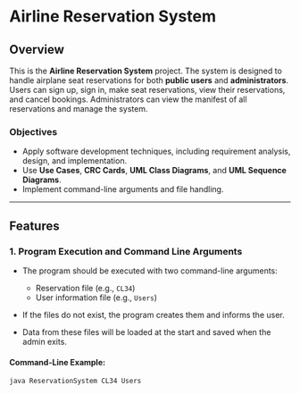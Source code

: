 # Airline Reservation System

## Overview

This is the **Airline Reservation System** project. The system is designed to handle airplane seat reservations for both **public users** and **administrators**. Users can sign up, sign in, make seat reservations, view their reservations, and cancel bookings. Administrators can view the manifest of all reservations and manage the system.


### Objectives
- Apply software development techniques, including requirement analysis, design, and implementation.
- Use **Use Cases**, **CRC Cards**, **UML Class Diagrams**, and **UML Sequence Diagrams**.
- Implement command-line arguments and file handling.
  
---

## Features

### 1. Program Execution and Command Line Arguments
- The program should be executed with two command-line arguments:
  - Reservation file (e.g., `CL34`)
  - User information file (e.g., `Users`)

- If the files do not exist, the program creates them and informs the user.
- Data from these files will be loaded at the start and saved when the admin exits.

#### Command-Line Example:
```bash
java ReservationSystem CL34 Users
